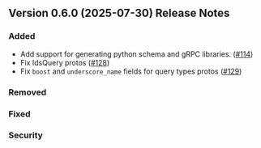 ## Version 0.6.0 (2025-07-30) Release Notes

### Added
- Add support for generating python schema and gRPC libraries. ([#114](https://github.com/opensearch-project/opensearch-protobufs/pull/114))
- Fix IdsQuery protos ([#128](https://github.com/opensearch-project/opensearch-protobufs/pull/128))
- Fix `boost` and `underscore_name` fields for query types protos ([#129](https://github.com/opensearch-project/opensearch-protobufs/pull/129))

### Removed

### Fixed

### Security
